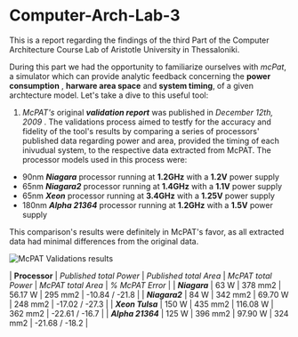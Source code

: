 # Computer-Arch-Lab-3

This is a report regarding the findings of the third Part of the Computer Architecture Course Lab of Aristotle University in Thessaloniki.

During this part we had the opportunity to familiarize ourselves with *mcPat*, a simulator which can provide analytic feedback concerning the __power consumption__ , __harware area space__ and __system timing__, of a given archtecture model. Let's take a dive to this useful tool:

1. *McPAT's* original ***validation report*** was published in *December 12th, 2009* . The validations process aimed to testfy for the accuracy and fidelity of the tool's results by comparing a series of processors' published data regarding power and area, provided the timing of each inivudual system, to the respective data extracted from McPAT. The processor models used in this process were:

* 90nm ***Niagara*** processor running at __1.2GHz__ with a __1.2V__ power supply
* 65nm ***Niagara2*** processor running at __1.4GHz__ with a __1.1V__ power supply
* 65nm ***Xeon*** processor running at __3.4GHz__ with a __1.25V__ power supply
* 180nm ***Alpha 21364*** processor running at __1.2GHz__ with a __1.5V__ power supply

This comparison's results were definitely in McPAT's favor, as all extracted data had minimal differences from the original data.

![McPAT Validations results](./image/mcpat_vlaidation_results.png)

| __Processor__       | *Published total Power* | *Published total Area* | *McPAT total Power* | *McPAT total Area* | *% McPAT Error* |
| ***Niagara***       | 63 W                    | 378 mm2                | 56.17 W             | 295 mm2            | -10.84 / -21.8  |
| ***Niagara2***      | 84 W                    | 342 mm2                | 69.70 W             | 248 mm2            | -17.02 / -27.3  |
| ***Xeon Tulsa***    | 150 W                   | 435 mm2                | 116.08 W            | 362 mm2            | -22.61 / -16.7  |
| ***Alpha 21364***   | 125 W                   | 396 mm2                | 97.90 W             | 324 mm2            | -21.68 / -18.2  |